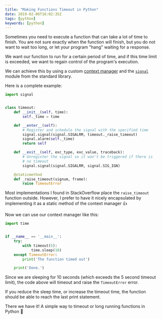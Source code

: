 ```yaml
---
title: "Making Functions Timeout in Python"
date: 2019-02-06T16:02:35Z
tags: [python]
keywords: [python]
---
```


Sometimes you need to execute a function that can take a lot of time to finish. You are not sure exactly when the function will finish, but you do not want to wait too long, or let your program "hang" waiting for a response.

We want our function to run for a certain period of time, and if this time limit is exceeded, we want to regain control of the program's execution.

We can achieve this by using a custom [context manager](http://book.pythontips.com/en/latest/context_managers.html) and the [`signal`](https://docs.python.org/2/library/signal.html) module from the standard library.

Here is a complete example:

<!--more-->

```python
import signal


class timeout:
    def __init__(self, time):
        self._time = time

    def __enter__(self):
        # Register and schedule the signal with the specified time
        signal.signal(signal.SIGALRM, timeout._raise_timeout)
        signal.alarm(self._time)
        return self

    def __exit__(self, exc_type, exc_value, traceback):
        # Unregister the signal so it won't be triggered if there is
        # no timeout
        signal.signal(signal.SIGALRM, signal.SIG_IGN)

    @staticmethod
    def _raise_timeout(signum, frame):
        raise TimeoutError
```

Most implementations I found in StackOverflow place the `raise_timeout` function outside. However, I prefer to have it nicely encapsulated by implementing it as a static method of the context manager :thumbsup:

Now we can use our context manager like this:

```python
import time


if __name__ == '__main__':
    try:
        with timeout(5):
            time.sleep(10)
    except TimeoutError:
        print('The function timed out')

    print('Done.')
```

Since we are sleeping for 10 seconds (which exceeds the 5 second timeout limit), the code above will timeout and raise the `TimeoutError` error.

If you reduce the sleep time, or increase the timeout time, the function should be able to reach the last print statement.

There we have it! A simple way to timeout or long running functions in Python :tada:
